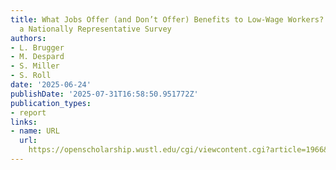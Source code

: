 ```yaml
---
title: What Jobs Offer (and Don’t Offer) Benefits to Low-Wage Workers? Evidence from
  a Nationally Representative Survey
authors:
- L. Brugger
- M. Despard
- S. Miller
- S. Roll
date: '2025-06-24'
publishDate: '2025-07-31T16:58:50.951772Z'
publication_types:
- report
links:
- name: URL
  url: 
    https://openscholarship.wustl.edu/cgi/viewcontent.cgi?article=1966&context=csd_research](https://openscholarship.wustl.edu/csd_research/967/
---
```

